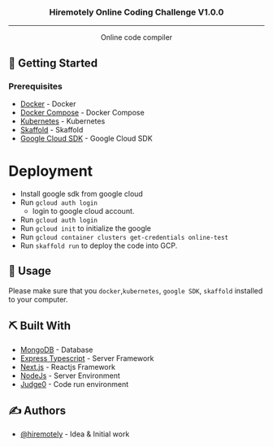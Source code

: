 <h3 align="center">Hiremotely Online Coding Challenge V1.0.0</h3>

---

<p align="center"> Online code compiler
    <br> 
</p>
 
 ## 🏁 Getting Started <a name = "getting_started"></a>

### Prerequisites

- [Docker](https://www.docker.com/) - Docker
- [Docker Compose](https://docs.docker.com/compose) - Docker Compose
- [Kubernetes](https://kubernetes.io/) - Kubernetes
- [Skaffold](https://skaffold.dev/) - Skaffold
- [Google Cloud SDK](https://cloud.google.com/sdk) - Google Cloud SDK

# Deployment
- Install google sdk from google cloud
- Run `gcloud auth login`
  - login to google cloud account.
- Run `gcloud auth login`
- Run `gcloud init` to initialize the google
- Run `gcloud container clusters get-credentials online-test`
- Run `skaffold run` to deploy the code into GCP.

## 🎈 Usage <a name="usage"></a>

Please make sure that you `docker`,`kubernetes`, `google SDK`, `skaffold` installed to your computer. 

## ⛏️ Built With <a name = "tech_stack"></a>

- [MongoDB](https://www.mongodb.com/) - Database
- [Express Typescript](https://expressjs.com/) - Server Framework
- [Next.js](https://nextjs.org/) - Reactjs Framework
- [NodeJs](https://nodejs.org/en/) - Server Environment
- [Judge0](https://judge0.com/) - Code run environment

## ✍️ Authors <a name = "authors"></a>

- [@hiremotely](https://www.hiremotely.com) - Idea & Initial work
